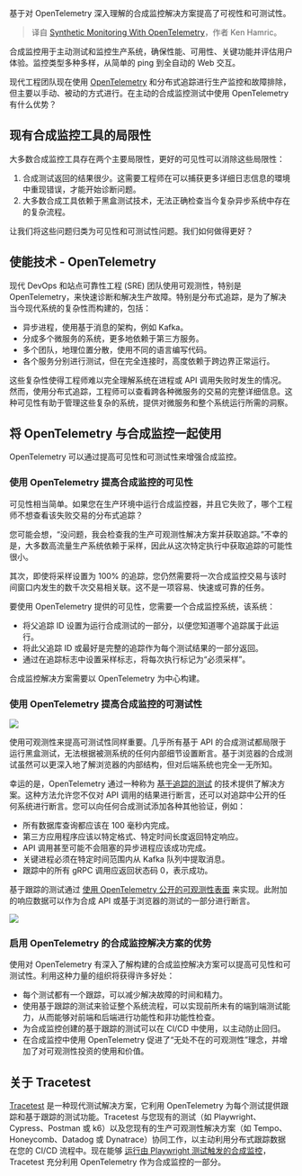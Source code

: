 
<!--
title: 使用 OpenTelemetry 进行合成监控
cover: https://cdn.thenewstack.io/media/2024/07/b2aa2dde-viewing.jpg
-->

基于对 OpenTelemetry 深入理解的合成监控解决方案提高了可视性和可测试性。

> 译自 [Synthetic Monitoring With OpenTelemetry](https://thenewstack.io/synthetic-monitoring-with-opentelemetry/)，作者 Ken Hamric。

合成监控用于主动测试和监控生产系统，确保性能、可用性、关键功能并评估用户体验。监控类型多种多样，从简单的 ping 到全自动的 Web 交互。

现代工程团队现在使用 [OpenTelemetry](https://opentelemetry.io/) 和分布式追踪进行生产监控和故障排除，但主要以手动、被动的方式进行。在主动的合成监控测试中使用 OpenTelemetry 有什么优势？

## 现有合成监控工具的局限性

大多数合成监控工具存在两个主要局限性，更好的可见性可以消除这些局限性：

1. 合成测试返回的结果很少。这需要工程师在可以捕获更多详细日志信息的環境中重现错误，才能开始诊断问题。
2. 大多数合成工具依赖于黑盒测试技术，无法正确检查当今复杂异步系统中存在的复杂流程。

让我们将这些问题归类为可见性和可测试性问题。我们如何做得更好？

## 使能技术 - OpenTelemetry

现代 DevOps 和站点可靠性工程 (SRE) 团队使用可观测性，特别是 OpenTelemetry，来快速诊断和解决生产故障。特别是分布式追踪，是为了解决当今现代系统的复杂性而构建的，包括：

- 异步进程，使用基于消息的架构，例如 Kafka。
- 分成多个微服务的系统，更多地依赖于第三方服务。
- 多个团队，地理位置分散，使用不同的语言编写代码。
- 各个服务分别进行测试，但在完全连接时，高度依赖于跨边界正常运行。

这些复杂性使得工程师难以完全理解系统在进程或 API 调用失败时发生的情况。然而，使用分布式追踪，工程师可以查看跨各种微服务的交易的完整详细信息。这种可见性有助于管理这些复杂的系统，提供对微服务和整个系统运行所需的洞察。

## 将 OpenTelemetry 与合成监控一起使用

OpenTelemetry 可以通过提高可见性和可测试性来增强合成监控。

### 使用 OpenTelemetry 提高合成监控的可见性

可见性相当简单。如果您在生产环境中运行合成监控器，并且它失败了，哪个工程师不想查看该失败交易的分布式追踪？

您可能会想，“没问题，我会检查我的生产可观测性解决方案并获取追踪。”不幸的是，大多数高流量生产系统依赖于采样，因此从这次特定执行中获取追踪的可能性很小。

其次，即使将采样设置为 100% 的追踪，您仍然需要将一次合成监控交易与该时间窗口内发生的数千次交易相关联。这不是一项容易、快速或可靠的任务。

要使用 OpenTelemetry 提供的可见性，您需要一个合成监控系统，该系统：

- 将父追踪 ID 设置为运行合成测试的一部分，以便您知道哪个追踪属于此运行。
- 将此父追踪 ID 或最好是完整的追踪作为每个测试结果的一部分返回。
- 通过在追踪标志中设置采样标志，将每次执行标记为“必须采样”。

合成监控解决方案需要以 OpenTelemetry 为中心构建。

### 使用 OpenTelemetry 提高合成监控的可测试性

![](https://cdn.thenewstack.io/media/2024/07/50b844b2-image1-2-1024x305.png)

使用可观测性来提高可测试性同样重要。几乎所有基于 API 的合成测试都局限于运行黑盒测试，无法根据被测系统的任何内部细节设置断言。基于浏览器的合成测试虽然可以更深入地了解浏览器的内部结构，但对后端系统也完全一无所知。

幸运的是，OpenTelemetry 通过一种称为 [基于追踪的测试](https://thenewstack.io/trace-based-testing-for-a-distributed-world/) 的技术提供了解决方案。这种方法允许您不仅对 API 调用的结果进行断言，还可以对追踪中公开的任何系统进行断言。您可以向任何合成测试添加各种其他验证，例如：

- 所有数据库查询都应该在 100 毫秒内完成。
- 第三方应用程序应该以特定格式、特定时间长度返回特定响应。
- API 调用甚至可能不会阻塞的异步进程应该成功完成。
- 关键进程必须在特定时间范围内从 Kafka 队列中提取消息。
- 跟踪中的所有 gRPC 调用应返回状态码 0，表示成功。

基于跟踪的测试通过 [使用 OpenTelemetry 公开的可观测性表面](https://thenewstack.io/testing-the-observability-surface/) 来实现。此附加的响应数据可以作为合成 API 或基于浏览器的测试的一部分进行断言。

![](https://cdn.thenewstack.io/media/2024/08/19183f8e-observability-surface-1024x596.png)

### 启用 OpenTelemetry 的合成监控解决方案的优势

使用对 OpenTelemetry 有深入了解构建的合成监控解决方案可以提高可见性和可测试性。利用这种力量的组织将获得许多好处：

- 每个测试都有一个跟踪，可以减少解决故障的时间和精力。
- 使用基于跟踪的测试来验证整个系统流程，可以实现前所未有的端到端测试能力，从而能够对前端和后端进行功能性和非功能性检查。
- 为合成监控创建的基于跟踪的测试可以在 CI/CD 中使用，以主动防止回归。
- 在合成监控中使用 OpenTelemetry 促进了“无处不在的可观测性”理念，并增加了对可观测性投资的使用和价值。

## 关于 Tracetest

[Tracetest](https://tracetest.io/) 是一种现代测试解决方案，它利用 OpenTelemetry 为每个测试提供跟踪和基于跟踪的测试功能。Tracetest 与您现有的测试（如 Playwright、Cypress、Postman 或 k6）以及您现有的生产可观测性解决方案（如 Tempo、Honeycomb、Datadog 或 Dynatrace）协同工作，以主动利用分布式跟踪数据在您的 CI/CD 流程中。现在能够 [运行由 Playwright 测试触发的合成监控](https://tracetest.io/blog/tracetest-playwright-engine-the-future-of-end-to-end-tests-is-trace-based-testing)，Tracetest 充分利用 OpenTelemetry 作为合成监控的一部分。